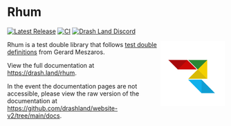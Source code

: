 # Rhum

[![Latest Release](https://img.shields.io/github/release/drashland/rhum.svg?color=bright_green&label=latest)](https://github.com/drashland/rhum/releases/latest) [![CI](https://img.shields.io/github/actions/workflow/status/drashland/rhum/master.yml?branch=main&label=branch:main)](https://github.com/drashland/rhum/actions/workflows/master.yml) [![Drash Land Discord](https://img.shields.io/badge/discord-join-blue?logo=discord)](https://discord.gg/RFsCSaHRWK)

<img align="right" src="./logo.svg" alt="Drash Land - Rhum logo" height="150" style="max-height: 150px">

Rhum is a test double library that follows
[test double definitions](https://martinfowler.com/bliki/TestDouble.html) from
Gerard Meszaros.

View the full documentation at https://drash.land/rhum.

In the event the documentation pages are not accessible, please view the raw
version of the documentation at
https://github.com/drashland/website-v2/tree/main/docs.
